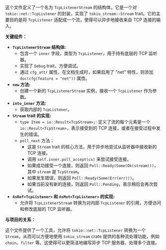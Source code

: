 这个文件定义了一个名为 `TcpListenerStream` 的结构体，它是一个对 `tokio::net::TcpListener` 的封装，实现了 `tokio_stream::Stream` trait。它的主要目的是将 `TcpListener` 适配成一个流，使得可以异步地接收来自 TCP 连接的输入。

**关键组件：**

*   **`TcpListenerStream` 结构体:**
    *   包含一个 `inner` 字段，类型为 `TcpListener`，用于持有底层的 TCP 监听器。
    *   实现了 `Debug` trait，方便调试。
    *   通过 `cfg_attr` 属性，在文档生成时，如果启用了 "net" 特性，则添加 `doc(cfg(feature = "net"))` 属性。
*   **`new` 方法:**
    *   创建一个新的 `TcpListenerStream` 实例，接收一个 `TcpListener` 作为参数。
*   **`into_inner` 方法:**
    *   获取内部的 `TcpListener`。
*   **`Stream` trait 的实现:**
    *   `type Item = io::Result<TcpStream>;`: 定义了流的每个元素是一个 `io::Result<TcpStream>`，表示接受到的 TCP 连接，或者在接受过程中发生的错误。
    *   `poll_next` 方法：
        *   这是 `Stream` trait 的核心方法，用于异步地尝试从监听器中接收新的 TCP 连接。
        *   调用 `self.inner.poll_accept(cx)` 来尝试接受连接。
        *   如果成功接受一个连接，则返回 `Poll::Ready(Some(Ok(stream)))`，其中 `stream` 是 `TcpStream`。
        *   如果发生错误，则返回 `Poll::Ready(Some(Err(err)))`。
        *   如果当前没有新的连接，则返回 `Poll::Pending`，表示稍后会再次尝试。
*   **`AsRef<TcpListener>` 和 `AsMut<TcpListener>` 的实现:**
    *   允许将 `TcpListenerStream` 转换为对内部 `TcpListener` 的引用，方便访问和修改底层的 TCP 监听器。

**与项目的关系：**

这个文件提供了一个工具，允许将 `tokio::net::TcpListener` 转换为一个 `Stream`，从而可以方便地使用 `tokio_stream` crate 提供的各种流处理功能，例如 `chain`、`filter` 等。这使得可以更简洁地编写异步 TCP 服务器，处理多个连接。
